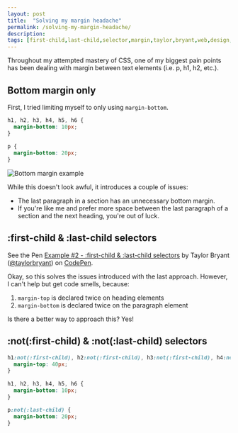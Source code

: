 ```yaml
---
layout: post
title:  "Solving my margin headache"
permalink: /solving-my-margin-headache/
description: 
tags: [first-child,last-child,selector,margin,taylor,bryant,web,design,memphis]
---
```


Throughout my attempted mastery of CSS, one of my biggest pain points has been dealing with margin between text elements (i.e. p, h1, h2, etc.).

## Bottom margin only
First, I tried limiting myself to only using `margin-bottom`.

```css
h1, h2, h3, h4, h5, h6 {
  margin-bottom: 10px;
}
  
p {
  margin-bottom: 20px;
}
```

![Bottom margin example](https://s3-us-west-2.amazonaws.com/s.cdpn.io/890531/Screen%20Shot%202018-01-06%20at%202.27.38%20PM.png)

While this doesn't look awful, it introduces a couple of issues:
* The last paragraph in a section has an unnecessary bottom margin.
* If you're like me and prefer more space between the last paragraph of a section and the next heading, you're out of luck.

## :first-child & :last-child selectors

<p data-height="400" data-theme-id="0" data-slug-hash="YYEeMW" data-default-tab="css,result" data-user="taylorbryant" data-embed-version="2" data-pen-title="Example #2 - :first-child & :last-child selectors" class="codepen">See the Pen <a href="https://codepen.io/taylorbryant/pen/YYEeMW/">Example #2 - :first-child & :last-child selectors</a> by Taylor Bryant (<a href="https://codepen.io/taylorbryant">@taylorbryant</a>) on <a href="https://codepen.io">CodePen</a>.</p>
<script async src="https://production-assets.codepen.io/assets/embed/ei.js"></script>

Okay, so this solves the issues introduced with the last approach. However, I can't help but get code smells, because:
1. `margin-top` is declared twice on heading elements
2. `margin-bottom` is declared twice on the paragraph element

Is there a better way to approach this? Yes!

## :not(:first-child) & :not(:last-child) selectors
```css
h1:not(:first-child), h2:not(:first-child), h3:not(:first-child), h4:not(:first-child), h5:not(:first-child), h6:not(:first-child) {
  margin-top: 40px;
}
  
h1, h2, h3, h4, h5, h6 {
  margin-bottom: 10px;
}

p:not(:last-child) {
  margin-bottom: 20px;
}
```
